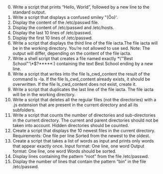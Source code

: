 0) Write a script that prints “Hello, World”, followed by a new line to the standard output.
1) Write a script that displays a confused smiley "(Ôo)'.
2) Display the content of the /etc/passwd file.
3) Display the content of /etc/passwd and /etc/hosts.
4) Display the last 10 lines of /etc/passwd.
5) Display the first 10 lines of /etc/passwd.
6) Write a script that displays the third line of the file iacta.The file iacta will be in the working directory. You’re not allowed to use sed.
Note: The output will differ, depending on the content of the file iacta.
7) Write a shell script that creates a file named exactly \*\\'"Best School"\'\\*$\?\*\*\*\*\*:) containing the text Best School ending by a new line.
8) Write a script that writes into the file ls_cwd_content the result of the command ls -la. If the file ls_cwd_content already exists, it should be overwritten. If the file ls_cwd_content does not exist, create it.
9) Write a script that duplicates the last line of the file iacta. The file iacta will be in the working directory.
10) Write a script that deletes all the regular files (not the directories) with a .js extension that are present in the current directory and all its subfolders.
11) Write a script that counts the number of directories and sub-directories in the current directory. The current and parent directories should not be taken into account. Hidden directories should be counted.
12) Create a script that displays the 10 newest files in the current directory.
Requirements:
One file per line
Sorted from the newest to the oldest.
13) Create a script that takes a list of words as input and prints only words that appear exactly once.
Input format: One line, one word
Output format: One line, one word
Words should be sorted.
14) Display lines containing the pattern “root” from the file /etc/passwd.
15) Display the number of lines that contain the pattern “bin” in the file /etc/passwd.
